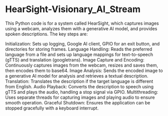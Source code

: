 # HearSight-Visionary_AI_Stream 
This Python code is for a system called HearSight, which captures images using a webcam, analyzes them with a generative AI model, and provides spoken descriptions. The key steps are:

Initialization: Sets up logging, Google AI client, GPIO for an exit button, and directories for storing frames.
Language Handling: Reads the preferred language from a file and sets up language mappings for text-to-speech (gTTS) and translation (googletrans).
Image Capture and Encoding: Continuously captures images from the webcam, resizes and saves them, then encodes them to base64.
Image Analysis: Sends the encoded image to a generative AI model for analysis and retrieves a textual description.
Translation: Translates the description if the target language is different from English.
Audio Playback: Converts the description to speech using gTTS and plays the audio, handling a stop signal via GPIO.
Multithreading: Uses separate threads for capturing images and playing audio to ensure smooth operation.
Graceful Shutdown: Ensures the application can be stopped gracefully with a keyboard interrupt.
